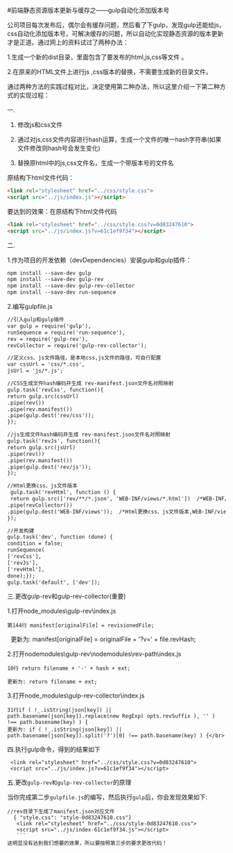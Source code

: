 #前端静态资源版本更新与缓存之——gulp自动化添加版本号

公司项目每次发布后，偶尔会有缓存问题，然后看了下gulp，发现gulp还能给js，css自动化添加版本号，可解决缓存的问题，所以自动化实现静态资源的版本更新才是正道。通过网上的资料试过了两种办法：

1.生成一个新的dist目录，里面包含了要发布的html,js,css等文件 。

2.在原来的HTML文件上进行js ,css版本的替换，不需要生成新的目录文件。

通过两种方法的实践过程对比，决定使用第二种办法，所以这里介绍一下第二种方式的实现过程：

一.

1. 修改js和css文件

2. 通过对js,css文件内容进行hash运算，生成一个文件的唯一hash字符串(如果文件修改则hash号会发生变化)

3. 替换原html中的js,css文件名，生成一个带版本号的文件名

原结构下html文件代码：
```html
<link rel="stylesheet" href="../css/style.css">
<script src="../js/index.js"></script>
```

要达到的效果：在原结构下html文件代码
```html
<link rel="stylesheet" href="../css/style.css?v=0d83247610">
<script src="../js/index.js?v=61c1ef9f34"></script>
```

二.

1.作为项目的开发依赖（devDependencies）安装gulp和gulp插件：

```html
npm install --save-dev gulp
npm install --save-dev gulp-rev
npm install --save-dev gulp-rev-collector
npm install --save-dev run-sequence
```

2.编写gulpfile.js

  ```html
//引入gulp和gulp插件
var gulp = require('gulp'),  
  runSequence = require('run-sequence'),   
  rev = require('gulp-rev'),    
  revCollector = require('gulp-rev-collector');

//定义css、js文件路径，是本地css,js文件的路径，可自行配置
var cssUrl = 'css/*.css',   
  jsUrl = 'js/*.js';

//CSS生成文件hash编码并生成 rev-manifest.json文件名对照映射
  gulp.task('revCss', function(){   
  return gulp.src(cssUrl)        
 .pipe(rev())        
 .pipe(rev.manifest())        
 .pipe(gulp.dest('rev/css'));
 });

//js生成文件hash编码并生成 rev-manifest.json文件名对照映射
  gulp.task('revJs', function(){    
  return gulp.src(jsUrl)        
 .pipe(rev())        
 .pipe(rev.manifest())        
 .pipe(gulp.dest('rev/js'));
 });

 //Html更换css、js文件版本
   gulp.task('revHtml', function () {    
   return gulp.src(['rev/**/*.json', 'WEB-INF/views/*.html'])  /*WEB-INF/views是本地html文件的路径，可自行配置*/        
  .pipe(revCollector())        
  .pipe(gulp.dest('WEB-INF/views'));  /*Html更换css、js文件版本,WEB-INF/views也是和本地html文件的路径一致*/
 });

//开发构建
  gulp.task('dev', function (done) {   
  condition = false;   
  runSequence(       
  ['revCss'],       
  ['revJs'],        
  ['revHtml'],        
  done);});
  gulp.task('default', ['dev']);
```  
三.更改gulp-rev和gulp-rev-collector(重要)

  1.打开node_modules\gulp-rev\index.js

    第144行 manifest[originalFile] = revisionedFile;
    
    更新为: manifest[originalFile] = originalFile + '?v=' + file.revHash;


  2.打开nodemodules\gulp-rev\nodemodules\rev-path\index.js

    10行 return filename + '-' + hash + ext;
    
    更新为: return filename + ext;
 
    
  3.打开node_modules\gulp-rev-collector\index.js

    31行if ( !_.isString(json[key]) || path.basename(json[key]).replace(new RegExp( opts.revSuffix ), '' ) !== path.basename(key) ) {
    更新为: if ( !_.isString(json[key]) || path.basename(json[key]).split('?')[0] !== path.basename(key) ) {</br>
  
四.执行gulp命令，得到的结果如下
```
 <link rel="stylesheet" href="../css/style.css?v=0d83247610">
 <script src="../js/index.js?v=61c1ef9f34"></script>
 ```
五.更改```gulp-rev和gulp-rev-collector```的原理

 当你完成第二步```gulpfile.js```的编写，然后执行```gulp```后，你会发现效果如下:
 ```
 //rev目录下生成了manifest.json对应文件
   { "style.css": "style-0d83247610.css"}
    <link rel="stylesheet" href="../css/style-0d83247610.css">
    <script src="../js/index-61c1ef9f34.js"></script>
    ```
 这明显没有达到我们想要的效果，所以要按照第三步的要求更改代码！
